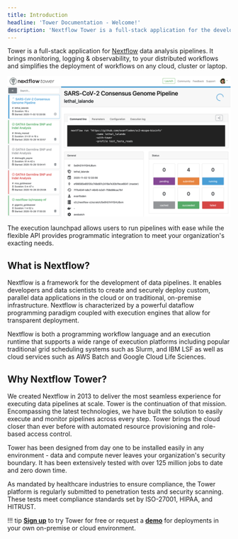 ```yaml
---
title: Introduction
headline: 'Tower Documentation - Welcome!'
description: 'Nextflow Tower is a full-stack application for the development, deployment and monitoring of Nextflow data analysis pipelines.'
---
```


Tower is a full-stack application for [Nextflow](https://www.nextflow.io/) data analysis pipelines. It brings monitoring, logging & observability, to your distributed workflows and simplifies the deployment of workflows on any cloud, cluster or laptop.

![](_images/overview_image.png)

The execution launchpad allows users to run pipelines with ease while the flexible API provides programmatic integration to meet your organization's exacting needs.


## What is Nextflow?

Nextflow is a framework for the development of data pipelines. It enables developers and data scientists to create and securely deploy custom, parallel data applications in the cloud or on traditional, on-premise infrastructure. Nextflow is characterized by a powerful dataflow programming paradigm coupled with execution engines that allow for transparent deployment.

Nextflow is both a programming workflow language and an execution runtime that supports a wide range of execution platforms including popular traditional grid scheduling systems such as Slurm, and IBM LSF as well as cloud services such as AWS Batch and Google Cloud Life Sciences.

## Why Nextflow Tower?

We created Nextflow in 2013 to deliver the most seamless experience for executing data pipelines at scale. Tower is the continuation of that mission. Encompassing the latest technologies, we have built the solution to easily execute and monitor pipelines across every step. Tower brings the cloud closer than ever before with automated resource provisioning and role-based access control.

Tower has been designed from day one to be installed easily in any environment - data and compute never leaves your organization's security boundary. It has been extensively tested with over 125 million jobs to date and zero down time.

As mandated by healthcare industries to ensure compliance, the Tower platform is regularly submitted to penetration tests and security scanning. These tests meet compliance standards set by ISO-27001, HIPAA, and HITRUST.

!!! tip 
    [**Sign up**](https://tower.nf "Nextflow Tower") to try Tower for free or request a [**demo**](https://meetings.hubspot.com/evan141 "Nextflow Tower Demo") for deployments in your own on-premise or cloud environment.

